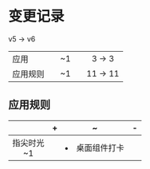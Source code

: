 # 变更记录

v5 -> v6

||||||
|-|:-:|:-:|:-:|:-:|
|应用||~1||3 -> 3|
|应用规则||~1||11 -> 11|

## 应用规则

||+|~|-|
|:-:|-|-|-|
|指尖时光<br>~1||<li>桌面组件打卡||

